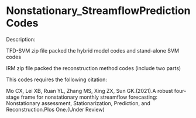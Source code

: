 # Nonstationary_StreamflowPredictionCodes
Description:

TFD-SVM zip file packed the hybrid model codes and stand-alone SVM codes

IRM zip file packed the reconstruction method codes (include two parts)

This codes requires the following citation:

Mo CX, Lei XB, Ruan YL, Zhang MS, Xing ZX, Sun GK.(2021).A robust four-stage frame for nonstationary monthly streamflow forecasting: Nonstationary assessment, Stationarization, Prediction, and Reconstruction.Plos One.(Under Review)
